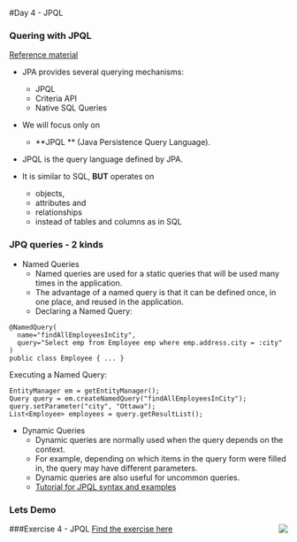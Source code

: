 #Day 4 - JPQL
### Quering with JPQL

[Reference material](https://en.wikibooks.org/wiki/Java_Persistence/JPQL)  
- JPA provides several querying mechanisms:
  - JPQL  
  - Criteria API
  - Native SQL Queries

- We will focus only on 
  - **JPQL ** (Java Persistence Query Language).

- JPQL is the query language defined by JPA. 
- It is similar to SQL, **BUT** operates on 
  - objects, 
  - attributes and 
  - relationships 
  - instead of tables and columns as in SQL

### JPQ queries - 2 kinds
- Named Queries 
  - Named queries are used for a static queries that will be used many times in the application. 
  - The advantage of a named query is that it can be defined once, in one place, and reused in the application.
  - Declaring a Named Query: 
```
@NamedQuery( 
  name="findAllEmployeesInCity", 
  query="Select emp from Employee emp where emp.address.city = :city" 
) 
public class Employee { ... }
```
Executing a Named Query:
```
EntityManager em = getEntityManager(); 
Query query = em.createNamedQuery("findAllEmployeesInCity"); 
query.setParameter("city", "Ottawa"); 
List<Employee> employees = query.getResultList();
```

- Dynamic Queries
  - Dynamic queries are normally used when the query depends on the context. 
  - For example, depending on which items in the query form were filled in, the query may have different parameters. 
  - Dynamic queries are also useful for uncommon queries.
  - [Tutorial for JPQL syntax and examples](https://en.wikibooks.org/wiki/Java_Persistence/JPQL)

### Lets Demo
<img align="right" src="img/demoman.png" />  



###Exercise 4 - JPQL
[Find the exercise here](exercises/JPQL_Exercise.docx)
